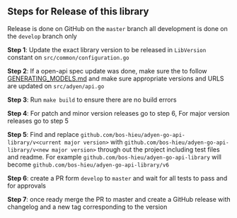 ## Steps for Release of this library

Release is done on GitHub on the `master` branch all development is done on the `develop` branch only

**Step 1**: Update the exact library version to be released in `LibVersion` constant on `src/common/configuration.go`

**Step 2**: If a open-api spec update was done, make sure the to follow [GENERATING_MODELS.md](/GENERATING_MODELS.md) and make sure appropriate versions and URLS are updated on `src/adyen/api.go`

**Step 3**: Run `make build` to ensure there are no build errors

**Step 4**: For patch and minor version releases go to step 6, For major version releases go to step 5

**Step 5**: Find and replace `github.com/bos-hieu/adyen-go-api-library/v<current major version>` with `github.com/bos-hieu/adyen-go-api-library/v<new major version>` through out the project including test files and readme. For example `github.com/bos-hieu/adyen-go-api-library` will become `github.com/bos-hieu/adyen-go-api-library/v6`

**Step 6**: create a PR form `develop` to `master` and wait for all tests to pass and for approvals

**Step 7**: once ready merge the PR to master and create a GitHub release with changelog and a new tag corresponding to the version
